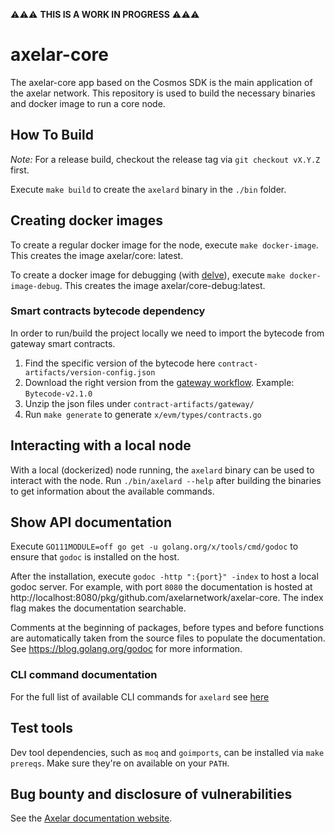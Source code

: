 ⚠️⚠️⚠️ **THIS IS A WORK IN PROGRESS** ⚠️⚠️⚠️

# axelar-core

The axelar-core app based on the Cosmos SDK is the main application of the axelar network. This repository is used to
build the necessary binaries and docker image to run a core node.

## How To Build

_Note:_ For a release build, checkout the release tag via `git checkout vX.Y.Z` first.

Execute `make build` to create the `axelard` binary in the `./bin` folder.

## Creating docker images

To create a regular docker image for the node, execute `make docker-image`. This creates the image axelar/core:
latest.

To create a docker image for debugging (with [delve](https://github.com/go-delve/delve)),
execute `make docker-image-debug`. This creates the image axelar/core-debug:latest.

### Smart contracts bytecode dependency

In order to run/build the project locally we need to import the bytecode from gateway smart contracts.

1. Find the specific version of the bytecode here `contract-artifacts/version-config.json`
2. Download the right version from the [gateway workflow](https://github.com/axelarnetwork/solidity-cgp-gateway/actions/workflows/publish-bytecode.yaml).
   Example: `Bytecode-v2.1.0`
3. Unzip the json files under `contract-artifacts/gateway/`
4. Run `make generate` to generate `x/evm/types/contracts.go`

## Interacting with a local node

With a local (dockerized) node running, the `axelard` binary can be used to interact with the node.
Run `./bin/axelard --help` after building the binaries to get information about the available commands.

## Show API documentation

Execute `GO111MODULE=off go get -u golang.org/x/tools/cmd/godoc` to ensure that `godoc` is installed on the host.

After the installation, execute `godoc -http ":{port}" -index` to host a local godoc server. For example, with
port `8080` the documentation is hosted at
http://localhost:8080/pkg/github.com/axelarnetwork/axelar-core. The index flag makes the documentation searchable.

Comments at the beginning of packages, before types and before functions are automatically taken from the source files
to populate the documentation. See https://blog.golang.org/godoc for more information.

### CLI command documentation

For the full list of available CLI commands for `axelard` see [here](docs/cli/toc.md)

## Test tools

Dev tool dependencies, such as `moq` and `goimports`, can be installed via `make prereqs`.
Make sure they're on available on your `PATH`.

## Bug bounty and disclosure of vulnerabilities

See the [Axelar documentation website](https://docs.axelar.dev/bug-bounty).
